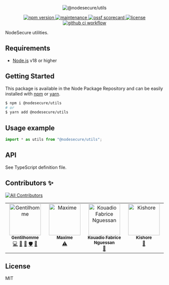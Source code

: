 <p align="center">
  <img src="https://user-images.githubusercontent.com/4438263/287494046-1121d658-3adb-4cca-9751-659e530f5a93.jpg" alt="@nodesecure/utils">
</p>

<p align="center">
    <a href="https://github.com/NodeSecure/utils">
      <img src="https://img.shields.io/badge/dynamic/json.svg?style=for-the-badge&url=https://raw.githubusercontent.com/NodeSecure/utils/master/package.json&query=$.version&label=Version" alt="npm version">
    </a>
    <a href="https://github.com/NodeSecure/utils/graphs/commit-activity">
      <img src="https://img.shields.io/badge/Maintained%3F-yes-green.svg?style=for-the-badge" alt="maintenance">
    </a>
    <a href="https://api.securityscorecards.dev/projects/github.com/NodeSecure/utils">
      <img src="https://api.securityscorecards.dev/projects/github.com/NodeSecure/utils/badge?style=for-the-badge" alt="ossf scorecard">
    </a>
    <a href="https://github.com/NodeSecure/utils/blob/master/LICENSE">
      <img src="https://img.shields.io/github/license/NodeSecure/utils.svg?style=for-the-badge" alt="license">
    </a>
    <a href="https://github.com/NodeSecure/utils/actions?query=workflow%3A%22Node.js+CI%22">
      <img src="https://img.shields.io/github/actions/workflow/status/NodeSecure/utils/node.js.yml?style=for-the-badge" alt="github ci workflow">
    </a>
</p>

NodeSecure utilities.

## Requirements

- [Node.js](https://nodejs.org/en/) v18 or higher

## Getting Started

This package is available in the Node Package Repository and can be easily installed with [npm](https://docs.npmjs.com/getting-started/what-is-npm) or [yarn](https://yarnpkg.com).

```bash
$ npm i @nodesecure/utils
# or
$ yarn add @nodesecure/utils
```

## Usage example

```js
import * as utils from "@nodesecure/utils";
```

## API

See TypeScript definition file.

## Contributors ✨

<!-- ALL-CONTRIBUTORS-BADGE:START - Do not remove or modify this section -->
[![All Contributors](https://img.shields.io/badge/all_contributors-4-orange.svg?style=flat-square)](#contributors-)
<!-- ALL-CONTRIBUTORS-BADGE:END -->

<!-- ALL-CONTRIBUTORS-BADGE:START - Do not remove or modify this section -->
<!-- ALL-CONTRIBUTORS-LIST:START - Do not remove or modify this section -->
<!-- prettier-ignore-start -->
<!-- markdownlint-disable -->
<table>
  <tbody>
    <tr>
      <td align="center" valign="top" width="14.28%"><a href="https://www.linkedin.com/in/thomas-gentilhomme/"><img src="https://avatars.githubusercontent.com/u/4438263?v=4?s=100" width="100px;" alt="Gentilhomme"/><br /><sub><b>Gentilhomme</b></sub></a><br /><a href="https://github.com/NodeSecure/utils/commits?author=fraxken" title="Code">💻</a> <a href="https://github.com/NodeSecure/utils/commits?author=fraxken" title="Documentation">📖</a> <a href="https://github.com/NodeSecure/utils/pulls?q=is%3Apr+reviewed-by%3Afraxken" title="Reviewed Pull Requests">👀</a> <a href="#security-fraxken" title="Security">🛡️</a> <a href="https://github.com/NodeSecure/utils/issues?q=author%3Afraxken" title="Bug reports">🐛</a></td>
      <td align="center" valign="top" width="14.28%"><a href="http://pixelkingdom.netlify.com"><img src="https://avatars.githubusercontent.com/u/57860498?v=4?s=100" width="100px;" alt="Maxime"/><br /><sub><b>Maxime</b></sub></a><br /><a href="https://github.com/NodeSecure/utils/commits?author=MaximeMRF" title="Tests">⚠️</a></td>
      <td align="center" valign="top" width="14.28%"><a href="https://github.com/fabnguess"><img src="https://avatars.githubusercontent.com/u/72697416?v=4?s=100" width="100px;" alt="Kouadio Fabrice Nguessan"/><br /><sub><b>Kouadio Fabrice Nguessan</b></sub></a><br /><a href="#maintenance-fabnguess" title="Maintenance">🚧</a></td>
      <td align="center" valign="top" width="14.28%"><a href="https://github.com/kishore881"><img src="https://avatars.githubusercontent.com/u/49707819?v=4?s=100" width="100px;" alt="Kishore"/><br /><sub><b>Kishore</b></sub></a><br /><a href="https://github.com/NodeSecure/utils/commits?author=kishore881" title="Documentation">📖</a></td>
    </tr>
  </tbody>
</table>

<!-- markdownlint-restore -->
<!-- prettier-ignore-end -->

<!-- ALL-CONTRIBUTORS-LIST:END -->

## License

MIT
